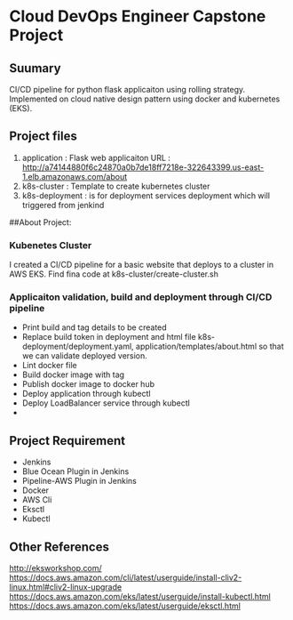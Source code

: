 # Cloud DevOps Engineer Capstone Project

## Suumary

CI/CD pipeline for python flask applicaiton using rolling strategy. Implemented on cloud native design pattern using docker and kubernetes (EKS).


## Project files

1) application : Flask web applicaiton
    URL : http://a74144880f6c24870a0b7de18ff7218e-322643399.us-east-1.elb.amazonaws.com/about
2) k8s-cluster : Template to create kubernetes cluster
3) k8s-deployment : is for deployment services deployment which will triggered from jenkind


##About Project:

### Kubenetes Cluster

I created a CI/CD pipeline for a basic website that deploys to a cluster in AWS EKS. Find fina code at  k8s-cluster/create-cluster.sh

### Applicaiton validation, build and deployment through CI/CD pipeline

* Print build and tag details to be created
* Replace build token in deployment and html file k8s-deployment/deployment.yaml, application/templates/about.html so that we can validate deployed version.
* Lint docker file
* Build docker image with tag
* Publish docker image to docker hub
* Deploy application through kubectl
* Deploy LoadBalancer service through kubectl
* 

## Project Requirement

* Jenkins
* Blue Ocean Plugin in Jenkins
* Pipeline-AWS Plugin in Jenkins
* Docker
* AWS Cli
* Eksctl
* Kubectl


## Other References
http://eksworkshop.com/
https://docs.aws.amazon.com/cli/latest/userguide/install-cliv2-linux.html#cliv2-linux-upgrade
https://docs.aws.amazon.com/eks/latest/userguide/install-kubectl.html
https://docs.aws.amazon.com/eks/latest/userguide/eksctl.html





